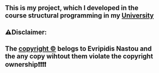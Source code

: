 ## This is my project, which I developed in the course structural programming in my [University](https://www.auth.gr/en/)

## ⚠️Disclaimer:

## The [copyright &copy;](COPYING.LESSER.rtf) belogs to Evripidis Nastou and the any copy wihtout them violate the copyright ownership❗❗❗❗
